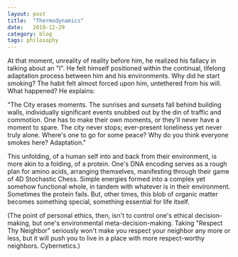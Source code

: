 ```yaml
---
layout: post
title:  "Thermodynamics"
date:   2018-12-29
category: blog
tags: philosophy
---
```


At that moment, unreality of reality before him, he realized his fallacy in talking about an "I". He felt himself positioned within the continual, lifelong adaptation process between him and his environments. Why did he start smoking? The habit felt almost forced upon him, untethered from his will. What happened? He explains:

"The City erases moments. The sunrises and sunsets fall behind building walls, individually significant events snubbed out by the din of traffic and commotion. One has to make their own moments, or they'll never have a moment to spare. The city never stops; ever-present loneliness yet never truly alone. Where's one to go for some peace? Why do you think everyone smokes here? Adaptation."

This unfolding, of a human self into and back from their environment, is more akin to a folding, of a protein. One's DNA encoding serves as a rough plan for amino acids, arranging themselves, manifesting through their game of 4D Stochastic Chess. Simple energies formed into a complex yet somehow functional whole, in tandem with whatever is in their environment. Sometimes the protein fails. But, other times, this blob of organic matter becomes something special, something essential for life itself.

(The point of personal ethics, then, isn't to control one's ethical decision-making, but one's environmental meta-decision-making. Taking "Respect Thy Neighbor" seriously won't make you respect your neighbor any more or less, but it will push you to live in a place with more respect-worthy neighbors. Cybernetics.)
